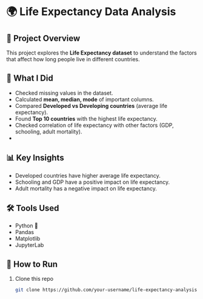 
# 🌍 Life Expectancy Data Analysis

## 📌 Project Overview
This project explores the **Life Expectancy dataset** to understand the factors that affect how long people live in different countries.

## 🔎 What I Did
- Checked missing values in the dataset.
- Calculated **mean, median, mode** of important columns.
- Compared **Developed vs Developing countries** (average life expectancy).
- Found **Top 10 countries** with the highest life expectancy.
- Checked correlation of life expectancy with other factors (GDP, schooling, adult mortality).
- 
## 📊 Key Insights
- Developed countries have higher average life expectancy.
- Schooling and GDP have a positive impact on life expectancy.
- Adult mortality has a negative impact on life expectancy.

## 🛠 Tools Used
- Python 🐍
- Pandas
- Matplotlib
- JupyterLab

## 🚀 How to Run
1. Clone this repo  
   ```bash
   git clone https://github.com/your-username/life-expectancy-analysis.git
